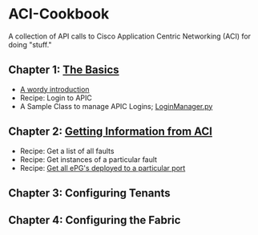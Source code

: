 # ACI-Cookbook
A collection of API calls to Cisco Application Centric Networking (ACI) for doing "stuff."

## Chapter 1:  [The Basics](./1-Basics/)
* [A wordy introduction](./1-Basics/wordyintroduction.md)
* Recipe: Login to APIC
* A Sample Class to manage APIC Logins; [LoginManager.py](./1-Basics/LoginManager.py)
## Chapter 2:  [Getting Information from ACI](./2-Queries/)
* Recipe: Get a list of all faults
* Recipe: Get instances of a particular fault
* Recipe: [Get all ePG's deployed to a particular port](./2-Queries/2-WhichEpgsAreOnThisPort.txt)
## Chapter 3:  Configuring Tenants
## Chapter 4:  Configuring the Fabric